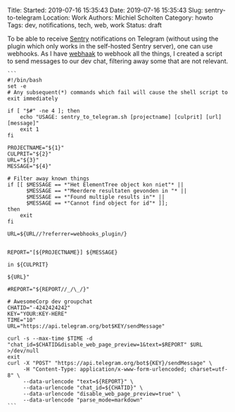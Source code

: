 Title: 
Started: 2019-07-16 15:35:43
Date: 2019-07-16 15:35:43
Slug: sentry-to-telegram
Location: Work
Authors: Michiel Scholten
Category: howto
Tags: dev, notifications, tech, web, work
Status: draft

To be able to receive [Sentry](https://sentry.io/) notifications on Telegram (without using the plugin which only works in the self-hosted Sentry server), one can use webhooks. As I have [webhaak](webhaak) to webhook all the things, I created a script to send messages to our dev chat, filtering away some that are not relevant.
``````
```
#!/bin/bash
set -e
# Any subsequent(*) commands which fail will cause the shell script to exit immediately

if [ "$#" -ne 4 ]; then
    echo "USAGE: sentry_to_telegram.sh [projectname] [culprit] [url] [message]"
    exit 1
fi

PROJECTNAME="${1}"
CULPRIT="${2}"
URL="${3}"
MESSAGE="${4}"

# Filter away known things
if [[ $MESSAGE == *"Het ElementTree object kon niet"* ||
      $MESSAGE == *"Meerdere resultaten gevonden in "* ||
      $MESSAGE == *"Found multiple results in"* ||
      $MESSAGE == *"Cannot find object for id"* ]];
then
    exit
fi

URL=${URL//?referrer=webhooks_plugin/}


REPORT="[${PROJECTNAME}] ${MESSAGE}

in ${CULPRIT}

${URL}"

#REPORT="${REPORT//_/\_/}"

# AwesomeCorp dev groupchat
CHATID="-4242424242"
KEY="YOUR:KEY-HERE"
TIME="10"
URL="https://api.telegram.org/bot$KEY/sendMessage"

curl -s --max-time $TIME -d "chat_id=$CHATID&disable_web_page_preview=1&text=$REPORT" $URL >/dev/null
exit
curl -X "POST" "https://api.telegram.org/bot${KEY}/sendMessage" \
     -H "Content-Type: application/x-www-form-urlencoded; charset=utf-8" \
     --data-urlencode "text=${REPORT}" \
     --data-urlencode "chat_id=${CHATID}" \
     --data-urlencode "disable_web_page_preview=true" \
     --data-urlencode "parse_mode=markdown"
```
